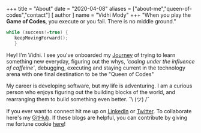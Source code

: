 +++
title = "About"
date = "2020-04-08"
aliases = ["about-me","queen-of-codes","contact"]
[ author ]
  name = "Vidhi Mody"
+++
"When you play the **Game of Codes**, you execute or you fail. There is no middle ground."

```cpp
while (success!=true) {
   keepMovingForward(); 
   }
```

Hey! I'm Vidhi. I see you've onboarded my [Journey](/blogs) of trying to learn something new everyday, figuring out the whys, *'coding under the influence of caffeine'*, debugging, executing and staying current in the technology arena with one final destination to be the "Queen of Codes"

My career is developing software, but my life is adventuring. I am a curious person who enjoys figuring out the building blocks of the world, and rearranging them to build something even better. ¯\ (ツ) /¯

If you ever want to connect hit me up on [LinkedIn](https://www.linkedin.com/in/vidhi-mody-21629a150) or [Twitter](https://twitter.com/vidhi_mody/). To collaborate here's my [GitHub](https://github.com/vidhi-mody). If these blogs are helpful, you can contribute by giving me fortune cookie [here](/contribute)!

